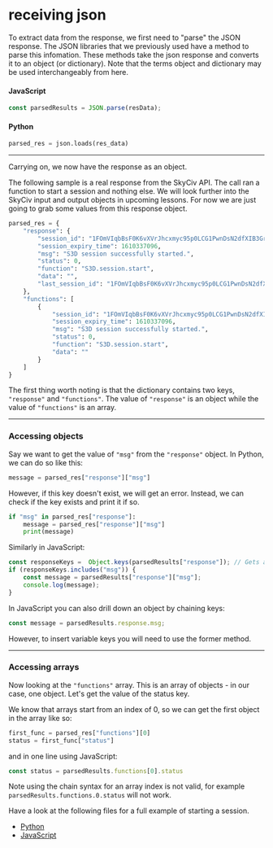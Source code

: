 # receiving json

To extract data from the response, we first need to "parse" the JSON response. The JSON libraries that we previously used have a method to parse this infomation. These methods take the json response and converts it to an object (or dictionary). Note that the terms object and dictionary may be used interchangeably from here.

#### JavaScript
```js
const parsedResults = JSON.parse(resData);
```

#### Python
```py
parsed_res = json.loads(res_data)
```

---

Carrying on, we now have the response as an object.

The following sample is a real response from the SkyCiv API. The call ran a function to start a session and nothing else. We will look further into the SkyCiv input and output objects in upcoming lessons. For now we are just going to grab some values from this response object.

```py
parsed_res = {
	"response": {
		"session_id": "1FOmVIqbBsF0K6vXVrJhcxmyc95p0LCG1PwnDsN2dfXIB3Grby3vxzNiSBEem8zR_0",
		"session_expiry_time": 1610337096,
		"msg": "S3D session successfully started.",
		"status": 0,
		"function": "S3D.session.start",
		"data": "",
		"last_session_id": "1FOmVIqbBsF0K6vXVrJhcxmyc95p0LCG1PwnDsN2dfXIB3Grby3vxzNiSBEem8zR_0"
	},
	"functions": [
		{
			"session_id": "1FOmVIqbBsF0K6vXVrJhcxmyc95p0LCG1PwnDsN2dfXIB3Grby3vxzNiSBEem8zR_0",
			"session_expiry_time": 1610337096,
			"msg": "S3D session successfully started.",
			"status": 0,
			"function": "S3D.session.start",
			"data": ""
		}
	]
}
```

The first thing worth noting is that the dictionary contains two keys, `"response"` and `"functions"`. The value of `"response"` is an object while the value of `"functions"` is an array.

---

### Accessing objects

Say we want to get the value of `"msg"` from the `"response"` object. In Python, we can do so like this:

```py
message = parsed_res["response"]["msg"]
```

However, if this key doesn't exist, we will get an error. Instead, we can check if the key exists and print it if so.

```py
if "msg" in parsed_res["response"]:
    message = parsed_res["response"]["msg"]
    print(message)
```

Similarly in JavaScript:

```js
const responseKeys =  Object.keys(parsedResults["response"]); // Gets an array of keys
if (responseKeys.includes("msg")) {
    const message = parsedResults["response"]["msg"];
    console.log(message);
}
```

In JavaScript you can also drill down an object by chaining keys:

```js
const message = parsedResults.response.msg;
```

However, to insert variable keys you will need to use the former method.

---

### Accessing arrays

Now looking at the `"functions"` array. This is an array of objects - in our case, one object. Let's get the value of the status key.

We know that arrays start from an index of 0, so we can get the first object in the array like so:

```py
first_func = parsed_res["functions"][0]
status = first_func["status"]
```

and in one line using JavaScript:

```js
const status = parsedResults.functions[0].status
```

Note using the chain syntax for an array index is not valid, for example `parsedResults.functions.0.status` will not work.

Have a look at the following files for a full example of starting a session.

* [Python](./index.py)
* [JavaScript](./index.js)
